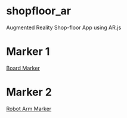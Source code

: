 # shopfloor_ar
Augmented Reality Shop-floor App using AR.js


# Marker 1
[Board Marker](https://github.com/matthiasSchedel/shopfloor_ar/raw/master/app/data/marker/board_marker.png)


# Marker 2
[Robot Arm Marker](https://github.com/matthiasSchedel/shopfloor_ar/raw/master/app/data/marker/robot-arm_marker.png)
